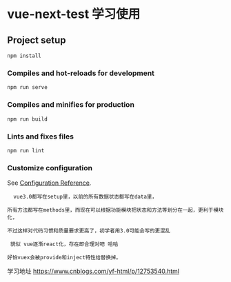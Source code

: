 # vue-next-test   学习使用

## Project setup
```
npm install
```

### Compiles and hot-reloads for development
```
npm run serve
```

### Compiles and minifies for production
```
npm run build
```

### Lints and fixes files
```
npm run lint
```

### Customize configuration
See [Configuration Reference](https://cli.vuejs.org/config/).

```
  vue3.0都写在setup里，以前的所有数据状态都写在data里，

所有方法都写在methods里，而现在可以根据功能模块把状态和方法等划分在一起，更利于模块化，

不过这样对代码习惯和质量要求更高了，初学者用3.0可能会写的更混乱

 貌似 vue逐渐react化，存在即合理对吧 哈哈

好怕vuex会被provide和inject特性给替换掉。 

```

学习地址 https://www.cnblogs.com/yf-html/p/12753540.html
